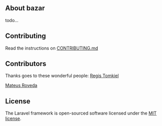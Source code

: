 ## About bazar
todo...

## Contributing
Read the instructions on [CONTRIBUTING.md](CONTRIBUTING.md)

## Contributors
Thanks goes to these wonderful people:
[Regis Tomkiel](https://github.com/tomkiel)   

[Mateus Roveda]()

## License

The Laravel framework is open-sourced software licensed under the [MIT license](https://opensource.org/licenses/MIT).